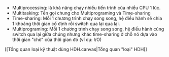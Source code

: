 - Multiprocessing: là khả năng chạy nhiều tiến trình của nhiều CPU 1 lúc.
- Multitasking: Tên gọi chung cho Multiprograming và Time-sharing
- Time-sharing: Mỗi 1 chương trình chạy song song, hệ điều hành sẽ chia 1 khoảng thời gian cố định rồi switch qua lại qua lại.
- Multiprograming: Mỗi 1 chương trình chạy song song, hệ điều hành cũng switch qua lại giữa chúng nhưng khác time-sharing ở chỗ nó dựa vào thời gian "chờ" của thời gian đó (ví dụ: I/O)

[[Tổng quan loại kỹ thuật dùng HDH.canvas|Tổng quan "loại" HDH]]